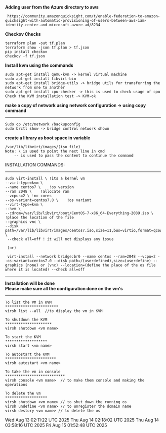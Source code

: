 **Adding user from the Azure directory to aws**
```
 https://community.amazonquicksight.com/t/enable-federation-to-amazon-quicksight-with-automatic-provisioning-of-users-between-aws-iam-identity-center-and-microsoft-azure-ad/8234 
```


**Checkov Checks**
```
terraform plan -out tf.plan
terraform show -json tf.plan > tf.json
pip install checkov
checkov -f tf.json

```

**Install kvm using the commands**
```
sudo apt-get install qemu-kvm -> kernel virtual machine
sudo apt-get install libvirt-bin
sudo apt-get install bridge-utils -> bridge utils for transferring the network from one to another
sudo apt-get install cpu-checker -> this is used to check usage of cpu
Check the KVM installation test -> KVM-ok
```

**make a copy of network using network configuration -> using copy command**
*************************************************************************
```
Sudo cp /etc/network /backupconfig
sudo brctl show -> bridge control network shown
```


**create a library as boot space in variable**
```
/var/lib/libvirt/images/(iso file)
Note: \ is used to point the next line in cmd 
	-- is used to pass the content to continue the command
```
	
	
INSTALLATION COMMANDS:
**********************************************
```
sudo virt-install \	!its a kernel vm
--virt-type=kvm \
--name centos7 \	!os version
--ram 2048 \	!allocate ram
--vcpus=2 \	!no cores
--os-variant=centos7.0 \	!os variant
--virt-type=kvm \	
--hvm \
--cdrom=/var/lib/libvirt/boot/CentOS-7-x86_64-Everything-2009.iso \ 	!place the location of the file
--graphics vnc \
--disk path=/var/lib/libvirt/images/centos7.iso,size=11,bus=virtio,format=qcow2 \
 --check all=off ! it will not displays any issue
 
 (or)

 virt-install --network bridge:br0 --name centos --ram=2048 --vcpu=2 --os-variant=centos7.0 --disk path=/(userdefined),size=(userdefine) --graphics (none) or (vnc) --location=(define the place of the os file where it is located) --check all=off
 ```
 
************************************************************ 
**Installation will be done				    
Please make sure all the configuration done on the vm's**
************************************************************
``` 
To list the VM in KVM
************************
virsh list --all  //to display the vm in KVM

To shutdown the KVM
*********************
virsh shutdown <vm name>

To start the KVM
*******************
virsh start <vm name>

To autostart the KVM
***********************
virsh autostart <vm name>

To take the vm in console
***************************
virsh console <vm name>  // to make them console and making the operations

To delete the vm 
*******************
virsh shutdown <vm name> // to shut down the running os
virsh undefine <vm name> // to unregister the domain name
virsh destory <vm name> // to delete the os
```
Wed Aug 13 02:11:22 UTC 2025
Thu Aug 14 02:18:02 UTC 2025
Thu Aug 14 03:58:16 UTC 2025
Fri Aug 15 01:52:48 UTC 2025
